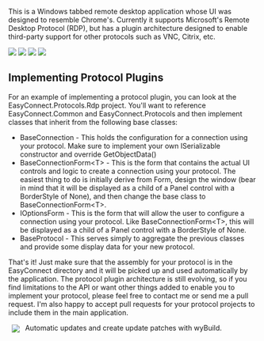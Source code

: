This is a Windows tabbed remote desktop application whose UI was designed to resemble Chrome's.  Currently it supports Microsoft's Remote Desktop Protocol (RDP), but has a plugin architecture designed to enable third-party support for other protocols such as VNC, Citrix, etc.

<a href="http://lstratman.github.com/EasyConnect/images/screenshots/bookmarks.jpg" target="_new"><img src="http://lstratman.github.com/EasyConnect/images/screenshots/thumbnails/bookmarks.jpg"/></a>
<a href="http://lstratman.github.com/EasyConnect/images/screenshots/sessions.jpg" target="_new"><img src="http://lstratman.github.com/EasyConnect/images/screenshots/thumbnails/sessions.jpg"/></a>
<a href="http://lstratman.github.com/EasyConnect/images/screenshots/globaloptions.jpg" target="_new"><img src="http://lstratman.github.com/EasyConnect/images/screenshots/thumbnails/globaloptions.jpg"/></a>
<a href="http://lstratman.github.com/EasyConnect/images/screenshots/history.jpg" target="_new"><img src="http://lstratman.github.com/EasyConnect/images/screenshots/thumbnails/history.jpg"/></a>

## Implementing Protocol Plugins

For an example of implementing a protocol plugin, you can look at the EasyConnect.Protocols.Rdp project.  You'll want to reference EasyConnect.Common and EasyConnect.Protocols and then implement classes that inherit from the following base classes:

* BaseConnection - This holds the configuration for a connection using your protocol.  Make sure to implement your own ISerializable constructor and override GetObjectData()
* BaseConnectionForm&lt;T&gt; - This is the form that contains the actual UI controls and logic to create a connection using your protocol.  The easiest thing to do is initially derive from Form, design the window (bear in mind that it will be displayed as a child of a Panel control with a BorderStyle of None), and then change the base class to BaseConnectionForm&lt;T&gt;.
* IOptionsForm - This is the form that will allow the user to configure a connection using your protocol.  Like BaseConnectionForm&lt;T&gt;, this will be displayed as a child of a Panel control with a BorderStyle of None.
* BaseProtocol - This serves simply to aggregate the previous classes and provide some display data for your new protocol.

That's it!  Just make sure that the assembly for your protocol is in the EasyConnect directory and it will be picked up and used automatically by the application.  The protocol plugin architecture is still evolving, so if you find limitations to the API or want other things added to enable you to implement your protocol, please feel free to contact me or send me a pull request.  I'm also happy to accept pull requests for your protocol projects to include them in the main application.

<a href="http://wyday.com/wybuild/" target="_new"><img src="http://programmingnet.weebly.com/files/theme/wybuild.png" valign="middle" hspace="7"/></a> Automatic updates and create update patches with wyBuild.